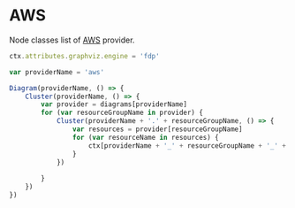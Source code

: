 # AWS

Node classes list of [AWS](https://github.com/mingrammer/diagrams/tree/master/resources/aws) provider.

<script>listResources("aws");</script>

```js
ctx.attributes.graphviz.engine = 'fdp'

var providerName = 'aws'

Diagram(providerName, () => {
	Cluster(providerName, () => {
		var provider = diagrams[providerName]
		for (var resourceGroupName in provider) {
			Cluster(providerName + '.' + resourceGroupName, () => {
				var resources = provider[resourceGroupName]
				for (var resourceName in resources) {
					ctx[providerName + '_' + resourceGroupName + '_' + resourceName] = resources[resourceName](resourceName)
				}
			})
			
		}
	})
})
```
